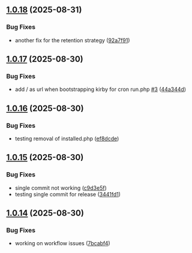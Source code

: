 ## [1.0.18](https://github.com/tearoom1/kirby-ftp-backup/compare/v1.0.17...v1.0.18) (2025-08-31)


### Bug Fixes

* another fix for the retention strategy ([92a7f91](https://github.com/tearoom1/kirby-ftp-backup/commit/92a7f917b5d389f7efd63bec86cdd97f43f9279a))

## [1.0.17](https://github.com/tearoom1/kirby-ftp-backup/compare/v1.0.16...v1.0.17) (2025-08-30)


### Bug Fixes

* add / as url when bootstrapping kirby for cron run.php [#3](https://github.com/tearoom1/kirby-ftp-backup/issues/3) ([44a344d](https://github.com/tearoom1/kirby-ftp-backup/commit/44a344dcfab308d10ce4750667103f18c0061f45))

## [1.0.16](https://github.com/tearoom1/kirby-ftp-backup/compare/v1.0.15...v1.0.16) (2025-08-30)


### Bug Fixes

* testing removal of installed.php ([ef8dcde](https://github.com/tearoom1/kirby-ftp-backup/commit/ef8dcde2e9a9540e51f1c8931843c12300efc95d))

## [1.0.15](https://github.com/tearoom1/kirby-ftp-backup/compare/v1.0.14...v1.0.15) (2025-08-30)


### Bug Fixes

* single commit not working ([c9d3e5f](https://github.com/tearoom1/kirby-ftp-backup/commit/c9d3e5f5937aff7ca2ba0b57dd3cbed402f77580))
* testing single commit for release ([3441fd1](https://github.com/tearoom1/kirby-ftp-backup/commit/3441fd1e07613dc1019854d490a105f715327ad1))

## [1.0.14](https://github.com/tearoom1/kirby-ftp-backup/compare/v1.0.13...v1.0.14) (2025-08-30)


### Bug Fixes

* working on workflow issues ([7bcabf4](https://github.com/tearoom1/kirby-ftp-backup/commit/7bcabf45ebc7d65425e9f374b8477c65b616c88f))

